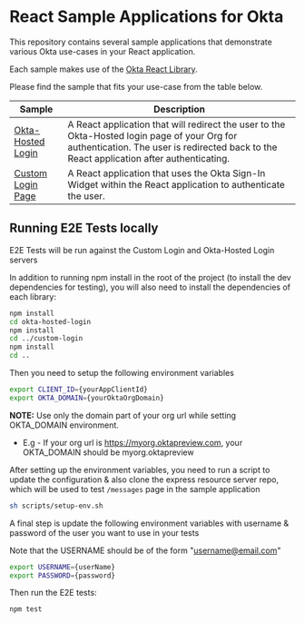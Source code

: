 # React Sample Applications for Okta

This repository contains several sample applications that demonstrate various Okta use-cases in your React application.

Each sample makes use of the [Okta React Library][].

Please find the sample that fits your use-case from the table below.

| Sample | Description |
|--------|-------------|
| [Okta-Hosted Login](/okta-hosted-login) | A React application that will redirect the user to the Okta-Hosted login page of your Org for authentication.  The user is redirected back to the React application after authenticating. |
| [Custom Login Page](/custom-login) | A React application that uses the Okta Sign-In Widget within the React application to authenticate the user. |


[Okta React Library]: https://github.com/okta/okta-oidc-js/tree/master/packages/okta-react

## Running E2E Tests locally

E2E Tests will be run against the Custom Login and Okta-Hosted Login servers

In addition to running npm install in the root of the project (to install the dev dependencies for testing), you will also need to install the dependencies of each library:

```bash
npm install
cd okta-hosted-login
npm install
cd ../custom-login
npm install
cd ..
```
Then you need to setup the following environment variables

```bash
export CLIENT_ID={yourAppClientId}
export OKTA_DOMAIN={yourOktaOrgDomain}
```

**NOTE:** Use only the domain part of your org url while setting OKTA_DOMAIN environment.

* E.g - If your org url is https://myorg.oktapreview.com, your OKTA_DOMAIN should be myorg.oktapreview

After setting up the environment variables, you need to run a script to update the configuration & also clone the express resource server repo, which will be used to test `/messages` page in the sample application

```bash
sh scripts/setup-env.sh
```
A final step is update the following environment variables with username & password of the user you want to use in your tests

Note that the USERNAME should be of the form "username@email.com"

```bash
export USERNAME={userName}
export PASSWORD={password}
```

Then run the E2E tests:

```bash
npm test
```
